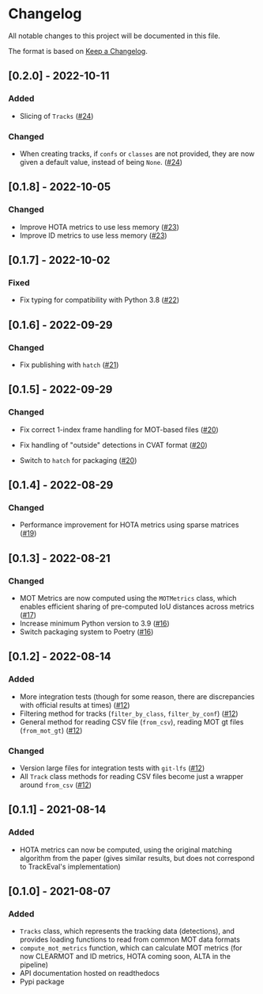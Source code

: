 # Changelog

All notable changes to this project will be documented in this file.

The format is based on [Keep a Changelog](https://keepachangelog.com/en/1.0.0/).


## [0.2.0] - 2022-10-11

### Added

* Slicing of `Tracks` ([#24](https://github.com/tadejsv/EvalDeT/pull/23))

### Changed

* When creating tracks, if `confs` or `classes` are not provided, they are now given a default value, instead of being `None`. ([#24](https://github.com/tadejsv/EvalDeT/pull/23))

## [0.1.8] - 2022-10-05

### Changed

* Improve HOTA metrics to use less memory ([#23](https://github.com/tadejsv/EvalDeT/pull/23))
* Improve ID metrics to use less memory ([#23](https://github.com/tadejsv/EvalDeT/pull/23))

## [0.1.7] - 2022-10-02

### Fixed

* Fix typing for compatibility with Python 3.8 ([#22](https://github.com/tadejsv/EvalDeT/pull/22))

## [0.1.6] - 2022-09-29

### Changed

* Fix publishing with `hatch` ([#21](https://github.com/tadejsv/EvalDeT/pull/21))

## [0.1.5] - 2022-09-29

### Changed

* Fix correct 1-index frame handling for MOT-based files ([#20](https://github.com/tadejsv/EvalDeT/pull/20))
* Fix handling of "outside" detections in CVAT format ([#20](https://github.com/tadejsv/EvalDeT/pull/20))

* Switch to `hatch` for packaging ([#20](https://github.com/tadejsv/EvalDeT/pull/20))


## [0.1.4] - 2022-08-29

### Changed
* Performance improvement for HOTA metrics using sparse matrices ([#19](https://github.com/tadejsv/EvalDeT/pull/19))

## [0.1.3] - 2022-08-21

### Changed

* MOT Metrics are now computed using the `MOTMetrics` class, which enables efficient sharing of pre-computed IoU distances across metrics ([#17](https://github.com/tadejsv/EvalDeT/pull/12))
* Increase minimum Python version to 3.9  ([#16](https://github.com/tadejsv/EvalDeT/pull/16))
* Switch packaging system to Poetry  ([#16](https://github.com/tadejsv/EvalDeT/pull/16))

## [0.1.2] - 2022-08-14

### Added

* More integration tests (though for some reason, there are discrepancies with official results at times) ([#12](https://github.com/tadejsv/EvalDeT/pull/12))
* Filtering method for tracks (`filter_by_class`, `filter_by_conf`) ([#12](https://github.com/tadejsv/EvalDeT/pull/12))
* General method for reading CSV file (`from_csv`), reading MOT gt files (`from_mot_gt`) ([#12](https://github.com/tadejsv/EvalDeT/pull/12))


### Changed

* Version large files for integration tests with `git-lfs` ([#12](https://github.com/tadejsv/EvalDeT/pull/12))
* All `Track` class methods for reading CSV files become just a wrapper around `from_csv` ([#12](https://github.com/tadejsv/EvalDeT/pull/12))

## [0.1.1] - 2021-08-14

### Added

* HOTA metrics can now be computed, using the original matching algorithm from the paper (gives similar results, but does not correspond to TrackEval's implementation)

## [0.1.0] - 2021-08-07

### Added

* `Tracks` class, which represents the tracking data (detections), and provides loading functions to read from common MOT data formats
* `compute_mot_metrics` function, which can calculate MOT metrics (for now CLEARMOT and ID metrics, HOTA coming soon, ALTA in the pipeline)
* API documentation hosted on readthedocs
* Pypi package
